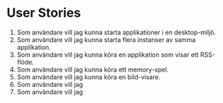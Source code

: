User Stories
============

1. Som användare vill jag kunna starta applikationer i en desktop-miljö.
2. Som användare vill jag kunna starta flera instanser av samma applikation.
3. Som användare vill jag kunna köra en applikation som visar ett RSS-flöde.
4. Som användare vill jag kunna köra ett memory-spel.
5. Som användare vill jag kunna köra en bild-visare.
6. Som användare vill jag 
7. Som användare vill jag 